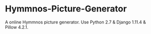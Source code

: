 # Hymmnos-Picture-Generator
A online Hymmnos picture generator. Use Python 2.7 &amp; Django 1.11.4 &amp; Pillow 4.2.1.
